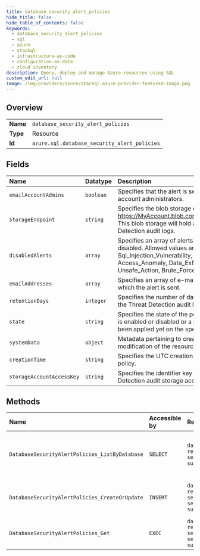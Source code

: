 ```yaml
---
title: database_security_alert_policies
hide_title: false
hide_table_of_contents: false
keywords:
  - database_security_alert_policies
  - sql
  - azure    
  - stackql
  - infrastructure-as-code
  - configuration-as-data
  - cloud inventory
description: Query, deploy and manage Azure resources using SQL
custom_edit_url: null
image: /img/providers/azure/stackql-azure-provider-featured-image.png
---
```

  
    

## Overview
<table><tbody>
<tr><td><b>Name</b></td><td><code>database_security_alert_policies</code></td></tr>
<tr><td><b>Type</b></td><td>Resource</td></tr>
<tr><td><b>Id</b></td><td><code>azure.sql.database_security_alert_policies</code></td></tr>
</tbody></table>

## Fields
| Name | Datatype | Description |
|:-----|:---------|:------------|
| `emailAccountAdmins` | `boolean` | Specifies that the alert is sent to the account administrators. |
| `storageEndpoint` | `string` | Specifies the blob storage endpoint (e.g. https://MyAccount.blob.core.windows.net). This blob storage will hold all Threat Detection audit logs. |
| `disabledAlerts` | `array` | Specifies an array of alerts that are disabled. Allowed values are: Sql_Injection, Sql_Injection_Vulnerability, Access_Anomaly, Data_Exfiltration, Unsafe_Action, Brute_Force |
| `emailAddresses` | `array` | Specifies an array of e-mail addresses to which the alert is sent. |
| `retentionDays` | `integer` | Specifies the number of days to keep in the Threat Detection audit logs. |
| `state` | `string` | Specifies the state of the policy, whether it is enabled or disabled or a policy has not been applied yet on the specific database. |
| `systemData` | `object` | Metadata pertaining to creation and last modification of the resource. |
| `creationTime` | `string` | Specifies the UTC creation time of the policy. |
| `storageAccountAccessKey` | `string` | Specifies the identifier key of the Threat Detection audit storage account. |
## Methods
| Name | Accessible by | Required Params | Description |
|:-----|:--------------|:----------------|:------------|
| `DatabaseSecurityAlertPolicies_ListByDatabase` | `SELECT` | `databaseName, resourceGroupName, serverName, subscriptionId` | Gets a list of database's security alert policies. |
| `DatabaseSecurityAlertPolicies_CreateOrUpdate` | `INSERT` | `databaseName, resourceGroupName, securityAlertPolicyName, serverName, subscriptionId` | Creates or updates a database's security alert policy. |
| `DatabaseSecurityAlertPolicies_Get` | `EXEC` | `databaseName, resourceGroupName, securityAlertPolicyName, serverName, subscriptionId` | Gets a database's security alert policy. |
